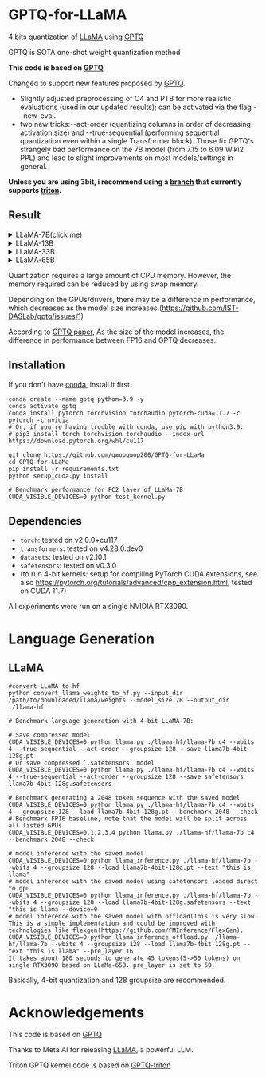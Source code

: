 # GPTQ-for-LLaMA
4 bits quantization of [LLaMA](https://arxiv.org/abs/2302.13971) using [GPTQ](https://arxiv.org/abs/2210.17323)

GPTQ is SOTA one-shot weight quantization method

**This code is based on [GPTQ](https://github.com/IST-DASLab/gptq)**

Changed to support new features proposed by [GPTQ](https://github.com/IST-DASLab/gptq#new-features).

* Slightly adjusted preprocessing of C4 and PTB for more realistic evaluations (used in our updated results); can be activated via the flag --new-eval.
* two new tricks:--act-order (quantizing columns in order of decreasing activation size) and --true-sequential (performing sequential quantization even within a single Transformer block). Those fix GPTQ's strangely bad performance on the 7B model (from 7.15 to 6.09 Wiki2 PPL) and lead to slight improvements on most models/settings in general. 

**Unless you are using 3bit, i recommend using a [branch](https://github.com/qwopqwop200/GPTQ-for-LLaMa/tree/triton) that currently supports [triton](https://github.com/openai/triton).**

## Result
<details>
<summary>LLaMA-7B(click me)</summary>

| [LLaMA-7B](https://arxiv.org/abs/2302.13971)       | Bits | group-size | memory(MiB) | Wikitext2 | checkpoint size(GB) |
| -------------------------------------------------- | ---- | ---------- | ----------- | --------- | ------------------- |
| FP16                                               |  16  |     -      |    13940    |    5.68   |         12.5        |
| RTN                                                |  4   |     -      |      -      |    6.29   |          -          |
| [GPTQ](https://arxiv.org/abs/2210.17323)           |  4   |     -      |     4740    |    6.09   |          3.5        |
| [GPTQ](https://arxiv.org/abs/2210.17323)           |  4   |    128     |     4891    |    5.85   |          3.6        |
| RTN                                                |  3   |     -      |      -      |   25.54   |          -          |
| [GPTQ](https://arxiv.org/abs/2210.17323)           |  3   |     -      |     3852    |    8.07   |          2.7        |
| [GPTQ](https://arxiv.org/abs/2210.17323)           |  3   |    128     |     4116    |    6.61   |          3.0        |

</details>

<details>
<summary>LLaMA-13B</summary>

| [LLaMA-13B](https://arxiv.org/abs/2302.13971)      | Bits | group-size | memory(MiB) | Wikitext2 | checkpoint size(GB) |
| -------------------------------------------------- | ---- | ---------- | ----------- | --------- | ------------------- |
| FP16                                               |  16  |     -      |     OOM     |    5.09   |         24.2        |
| RTN                                                |  4   |     -      |      -      |    5.53   |          -          |
| [GPTQ](https://arxiv.org/abs/2210.17323)           |  4   |     -      |     8410    |    5.36   |          6.5        |
| [GPTQ](https://arxiv.org/abs/2210.17323)           |  4   |    128     |     8747    |    5.20   |          6.7        |
| RTN                                                |  3   |     -      |      -      |   11.40   |          -          |
| [GPTQ](https://arxiv.org/abs/2210.17323)           |  3   |     -      |     6870    |    6.63   |          5.1        |
| [GPTQ](https://arxiv.org/abs/2210.17323)           |  3   |    128     |     7277    |    5.62   |          5.4        |

</details>

<details>
<summary>LLaMA-33B</summary>

| [LLaMA-33B](https://arxiv.org/abs/2302.13971)      | Bits | group-size | memory(MiB) | Wikitext2 | checkpoint size(GB) |
| -------------------------------------------------- | ---- | ---------- | ----------- | --------- | ------------------- |
| FP16                                               |  16  |     -      |     OOM     |    4.10   |         60.5        |
| RTN                                                |  4   |     -      |      -      |    4.54   |          -          |
| [GPTQ](https://arxiv.org/abs/2210.17323)           |  4   |     -      |    19493    |    4.45   |         15.7        |
| [GPTQ](https://arxiv.org/abs/2210.17323)           |  4   |    128     |    20570    |    4.23   |         16.3        |
| RTN                                                |  3   |     -      |      -      |   14.89   |          -          |
| [GPTQ](https://arxiv.org/abs/2210.17323)           |  3   |     -      |    15493    |    5.69   |         12.0        |
| [GPTQ](https://arxiv.org/abs/2210.17323)           |  3   |    128     |    16566    |    4.80   |         13.0        |

</details>

<details>
<summary>LLaMA-65B</summary>

| [LLaMA-65B](https://arxiv.org/abs/2302.13971)      | Bits | group-size | memory(MiB) | Wikitext2 | checkpoint size(GB) |
| -------------------------------------------------- | ---- | ---------- | ----------- | --------- | ------------------- |
| FP16                                               |  16  |     -      |     OOM     |    3.53   |         121.0       |
| RTN                                                |  4   |     -      |      -      |    3.92   |          -          |
| [GPTQ](https://arxiv.org/abs/2210.17323)           |  4   |     -      |     OOM     |    3.84   |         31.1        |
| [GPTQ](https://arxiv.org/abs/2210.17323)           |  4   |    128     |     OOM     |    3.65   |         32.3        |
| RTN                                                |  3   |     -      |      -      |   10.59   |          -          |
| [GPTQ](https://arxiv.org/abs/2210.17323)           |  3   |     -      |     OOM     |    5.04   |         23.6        |
| [GPTQ](https://arxiv.org/abs/2210.17323)           |  3   |    128     |     OOM     |    4.17   |         25.6        |
</details>

Quantization requires a large amount of CPU memory. However, the memory required can be reduced by using swap memory.

Depending on the GPUs/drivers, there may be a difference in performance, which decreases as the model size increases.(https://github.com/IST-DASLab/gptq/issues/1)

According to [GPTQ paper](https://arxiv.org/abs/2210.17323), As the size of the model increases, the difference in performance between FP16 and GPTQ decreases.

## Installation
If you don't have [conda](https://docs.conda.io/en/latest/miniconda.html), install it first.
```
conda create --name gptq python=3.9 -y
conda activate gptq
conda install pytorch torchvision torchaudio pytorch-cuda=11.7 -c pytorch -c nvidia
# Or, if you're having trouble with conda, use pip with python3.9:
# pip3 install torch torchvision torchaudio --index-url https://download.pytorch.org/whl/cu117

git clone https://github.com/qwopqwop200/GPTQ-for-LLaMa
cd GPTQ-for-LLaMa
pip install -r requirements.txt
python setup_cuda.py install

# Benchmark performance for FC2 layer of LLaMa-7B
CUDA_VISIBLE_DEVICES=0 python test_kernel.py
```
## Dependencies

* `torch`: tested on v2.0.0+cu117
* `transformers`: tested on v4.28.0.dev0
* `datasets`: tested on v2.10.1
* `safetensors`: tested on v0.3.0
* (to run 4-bit kernels: setup for compiling PyTorch CUDA extensions, see also https://pytorch.org/tutorials/advanced/cpp_extension.html, tested on CUDA 11.7)

All experiments were run on a single NVIDIA RTX3090.

# Language Generation
## LLaMA

```
#convert LLaMA to hf
python convert_llama_weights_to_hf.py --input_dir /path/to/downloaded/llama/weights --model_size 7B --output_dir ./llama-hf

# Benchmark language generation with 4-bit LLaMA-7B:

# Save compressed model
CUDA_VISIBLE_DEVICES=0 python llama.py ./llama-hf/llama-7b c4 --wbits 4 --true-sequential --act-order --groupsize 128 --save llama7b-4bit-128g.pt
# Or save compressed `.safetensors` model
CUDA_VISIBLE_DEVICES=0 python llama.py ./llama-hf/llama-7b c4 --wbits 4 --true-sequential --act-order --groupsize 128 --save_safetensors llama7b-4bit-128g.safetensors

# Benchmark generating a 2048 token sequence with the saved model
CUDA_VISIBLE_DEVICES=0 python llama.py ./llama-hf/llama-7b c4 --wbits 4 --groupsize 128 --load llama7b-4bit-128g.pt --benchmark 2048 --check
# Benchmark FP16 baseline, note that the model will be split across all listed GPUs
CUDA_VISIBLE_DEVICES=0,1,2,3,4 python llama.py ./llama-hf/llama-7b c4 --benchmark 2048 --check

# model inference with the saved model
CUDA_VISIBLE_DEVICES=0 python llama_inference.py ./llama-hf/llama-7b --wbits 4 --groupsize 128 --load llama7b-4bit-128g.pt --text "this is llama"
# model inference with the saved model using safetensors loaded direct to gpu
CUDA_VISIBLE_DEVICES=0 python llama_inference.py ./llama-hf/llama-7b --wbits 4 --groupsize 128 --load llama7b-4bit-128g.safetensors --text "this is llama --device=0
# model inference with the saved model with offload(This is very slow. This is a simple implementation and could be improved with technologies like flexgen(https://github.com/FMInference/FlexGen).
CUDA_VISIBLE_DEVICES=0 python llama_inference_offload.py ./llama-hf/llama-7b --wbits 4 --groupsize 128 --load llama7b-4bit-128g.pt --text "this is llama" --pre_layer 16
It takes about 180 seconds to generate 45 tokens(5->50 tokens) on single RTX3090 based on LLaMa-65B. pre_layer is set to 50.
```
Basically, 4-bit quantization and 128 groupsize are recommended.

# Acknowledgements
This code is based on [GPTQ](https://github.com/IST-DASLab/gptq)

Thanks to Meta AI for releasing [LLaMA](https://arxiv.org/abs/2302.13971), a powerful LLM.

Triton GPTQ kernel code is based on [GPTQ-triton](https://github.com/fpgaminer/GPTQ-triton)
